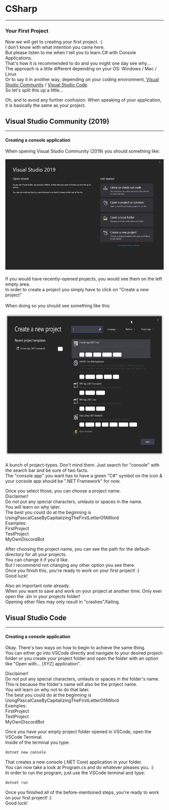 # CSharp
---
### <a id="Title">Your First Project</a>

Now we will get to creating your first project. :)<br>
I don't know with what intention you came here.<br>
But please listen to me when I tell you to learn C# with Console Applications.<br>
That's how it is recommended to do and you might one day see why...<br>
The approach is a little different depending on your OS: Windows / Mac / Linux<br>
Or to say it in another way, depending on your coding environment, <a href="#ConsoleAppFramework">Visual Studio Community</a> / <a href="#ConsoleAppCore">Visual Studio Code</a>.<br>
So let's split this up a little...<br>

Oh, and to avoid any further confusion. When speaking of your application, it is basically the same as your project.<br>

## <a id="VS">Visual Studio Community (2019)</a>
---
#### <a id="ConsoleAppFramework">Creating a console application</a>

When opening Visual Studio Community (2019) you should something like:<br><br>
<img height="350px" width="auto" src="../Media/CSharp/VisualStudio2019StartMenu.png"><br><br>
If you would have recently-opened projects, you would see them on the left empty area.<br>
In order to create a project you simply have to click on "Create a new project"<br><br>
When doing so you should see something like this:<br><br>
<img height="450px" width="auto" src="../Media/CSharp/VisualStudio2019ProjectTypes.png"><br><br>
A bunch of project-types. Don't mind them. Just search for "console"  with the search bar and be sure of two facts.<br>
The "console app" you want has to have a green "C#" symbol on the icon & your console app should be ".NET Framework" for now.

Once you select those, you can choose a project name. <br>
Disclaimer!<br>
Do not put any special characters, umlauts or spaces in the name.<br>
You will learn on why later.<br>
The best you could do at the beginning is UsingPascalCaseByCapitalizingTheFirstLetterOfAWord<br>
Examples:<br>
FirstProject<br>
TestProject<br>
MyOwnDiscordBot<br>

After choosing the project name, you can see the path for the default-directory for all your projects.<br>
You can change it if you'd like.<br>
But I recommend not changing any other option you see there.<br>
Once you finish this, you're ready to work on your first project! :)<br>
Good luck!<br>

Also an important note already.<br>
When you want to save and work on your project at another time. Only ever open the .sln in your projects folder!<br>
Opening other files may only result in "crashes"/failing.<br>






## <a id="VSCode">Visual Studio Code</a>
---
#### <a id="ConsoleAppCore">Creating a console application</a>

Okay. There's two ways on how to begin to achieve the same thing.<br>
You can either go into VSCode directly and navigate to your desired project-folder or you create your project folder and open the folder with an option like "Open with... [XYZ] application".<br>

Disclaimer!<br>
Do not put any special characters, umlauts or spaces in the folder's name.<br>
This is because the folder's name will also be the project name.<br>
You will learn on why not to do that later.<br>
The best you could do at the beginning is UsingPascalCaseByCapitalizingTheFirstLetterOfAWord<br>
Examples:<br>
FirstProject<br>
TestProject<br>
MyOwnDiscordBot<br>

Once you have your empty project folder opened in VSCode, open the VSCode Terminal.<br>
Inside of the terminal you type:<br>
```bash
dotnet new console
```

That creates a new console (.NET Core) application in your folder.<br>
You can now take a look at Program.cs and do whatever pleases you. :)<br>
In order to run the program, just use the VSCode terminal and type:<br>
```bash
dotnet run
```
Once you finished all of the before-mentioned steps, you're ready to work on your first project! :)<br>
Good luck!<br>
